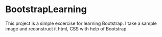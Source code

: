 BootstrapLearning
=================

This project is a simple excercise for learning Bootstrap. I take a sample image and reconstruct it html, CSS with help of Bootstrap.
